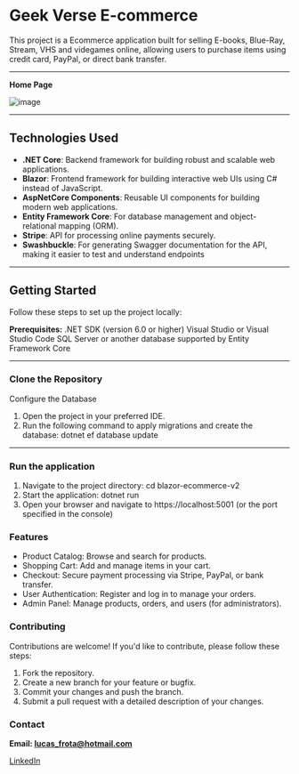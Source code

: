 # Geek Verse E-commerce

This project is a Ecommerce application built for selling E-books, Blue-Ray, Stream, VHS and videgames online, allowing users to purchase items using credit card, PayPal, or direct bank transfer.


---

**Home Page**


![image](https://github.com/user-attachments/assets/c969b2af-1758-423c-a988-1aacfc7d5315)

---

## Technologies Used

- **.NET Core**: Backend framework for building robust and scalable web applications.
- **Blazor**: Frontend framework for building interactive web UIs using C# instead of JavaScript.
- **AspNetCore Components**: Reusable UI components for building modern web applications.
- **Entity Framework Core**: For database management and object-relational mapping (ORM).
- **Stripe**: API for processing online payments securely.
- **Swashbuckle**: For generating Swagger documentation for the API, making it easier to test and understand endpoints

---

## Getting Started

Follow these steps to set up the project locally:

**Prerequisites:**
.NET SDK (version 6.0 or higher)
Visual Studio or Visual Studio Code
SQL Server or another database supported by Entity Framework Core

---

### Clone the Repository

Configure the Database
1. Open the project in your preferred IDE.
2. Run the following command to apply migrations and create the database: dotnet ef database update

---


### Run the application

1. Navigate to the project directory: cd blazor-ecommerce-v2
2. Start the application: dotnet run
3. Open your browser and navigate to https://localhost:5001 (or the port specified in the console)

### Features

- Product Catalog: Browse and search for products.
- Shopping Cart: Add and manage items in your cart.
- Checkout: Secure payment processing via Stripe, PayPal, or bank transfer.
- User Authentication: Register and log in to manage your orders.
- Admin Panel: Manage products, orders, and users (for administrators).

### Contributing
Contributions are welcome! If you'd like to contribute, please follow these steps:

1. Fork the repository.
2. Create a new branch for your feature or bugfix.
3. Commit your changes and push the branch.
4. Submit a pull request with a detailed description of your changes.
    
### Contact
**Email: lucas_frota@hotmail.com**

[LinkedIn](https://www.linkedin.com/in/lucas-dias-frota-9020b2126/)



```
